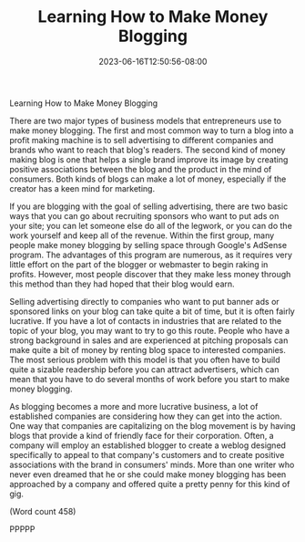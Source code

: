 ﻿---
title: "Learning How to Make Money Blogging"
date: 2023-06-16T12:50:56-08:00
description: "Blogging Tips for Web Success"
featured_image: "/images/Blogging.jpg"
tags: ["Blogging"]
---

Learning How to Make Money Blogging

There are two major types of business models that
entrepreneurs use to make money blogging. The first
and most common way to turn a blog into a profit
making machine is to sell advertising to different
companies and brands who want to reach that blog's
readers. The second kind of money making blog is one
that helps a single brand improve its image by creating
positive associations between the blog and the product
in the mind of consumers. Both kinds of blogs can
make a lot of money, especially if the creator has a keen
mind for marketing. 

If you are blogging with the goal of selling advertising,
there are two basic ways that you can go about
recruiting sponsors who want to put ads on your site;
you can let someone else do all of the legwork, or you
can do the work yourself and keep all of the revenue.
Within the first group, many people make money
blogging by selling space through Google's AdSense
program. The advantages of this program are numerous,
as it requires very little effort on the part of the blogger
or webmaster to begin raking in profits. However, most
people discover that they make less money through this
method than they had hoped that their blog would earn. 

Selling advertising directly to companies who want to
put banner ads or sponsored links on your blog can take
quite a bit of time, but it is often fairly lucrative. If you
have a lot of contacts in industries that are related to the
topic of your blog, you may want to try to go this route.
People who have a strong background in sales and are
experienced at pitching proposals can make quite a bit
of money by renting blog space to interested companies.
The most serious problem with this model is that you
often have to build quite a sizable readership before you
can attract advertisers, which can mean that you have to
do several months of work before you start to make
money blogging. 

As blogging becomes a more and more lucrative
business, a lot of established companies are considering
how they can get into the action. One way that
companies are capitalizing on the blog movement is by
having blogs that provide a kind of friendly face for
their corporation. Often, a company will employ an
established blogger to create a weblog designed
specifically to appeal to that company's customers and
to create positive associations with the brand in
consumers' minds. More than one writer who never
even dreamed that he or she could make money
blogging has been approached by a company and
offered quite a pretty penny for this kind of gig.     
     

(Word count 458)

PPPPP

